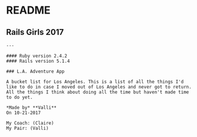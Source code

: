 # README

## Rails Girls 2017
    
    ---
    
    #### Ruby version 2.4.2
    #### Rails version 5.1.4

    ### L.A. Adventure App
    
    A bucket list for Los Angeles. This is a list of all the things I'd like to do in case I moved out of Los Angeles and never got to return. All the things I think about doing all the time but haven't made time to do yet.
    
    *Made by* **Valli**  
    On 10-21-2017  
    
    My Coach: (Claire)  
    My Pair: (Valli)
    